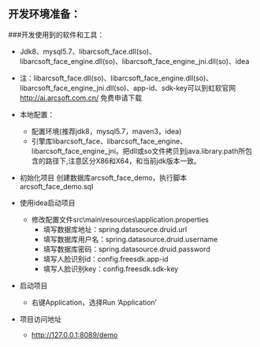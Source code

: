 ## 开发环境准备：
###开发使用到的软件和工具：
* Jdk8、mysql5.7、libarcsoft_face.dll(so)、libarcsoft_face_engine.dll(so)、libarcsoft_face_engine_jni.dll(so)、idea
* 注：libarcsoft_face.dll(so)、libarcsoft_face_engine.dll(so)、libarcsoft_face_engine_jni.dll(so)、app-id、sdk-key可以到虹软官网 http://ai.arcsoft.com.cn/ 免费申请下载


* 本地配置：
	* 配置环境(推荐jdk8，mysql5.7，maven3，idea)
    * 引擎库libarcsoft_face、libarcsoft_face_engine、libarcsoft_face_engine_jni。把dll或so文件拷贝到java.library.path所包含的路径下,注意区分X86和X64，和当前jdk版本一致。
  
* 初始化项目
创建数据库arcsoft_face_demo，执行脚本arcsoft_face_demo.sql

* 使用idea启动项目
    * 修改配置文件src\main\resources\application.properties
        * 填写数据库地址：spring.datasource.druid.url
        * 填写数据库用户名：spring.datasource.druid.username
        * 填写数据库密码：spring.datasource.druid.password
        * 填写人脸识别id：config.freesdk.app-id
        * 填写人脸识别key：config.freesdk.sdk-key

 
* 启动项目
    * 右键Application，选择Run ‘Application’
 

* 项目访问地址
    * http://127.0.0.1:8089/demo


